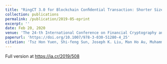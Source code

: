 ```yaml
---
title: "RingCT 3.0 for Blockchain Conﬁdential Transaction: Shorter Size and Stronger Security."
collection: publications
permalink: /publication/2019-05-eprint
excerpt: ''
date: Feb 20, 2020
venue: 'The 24-th International Conference on Financial Cryptography and Data Security (FC 2020). Kota Kinabalu, Sabah, Malaysia. February 10–14, 2020.'
paperurl: 'https://doi.org/10.1007/978-3-030-51280-4_25'
citation: 'Tsz Hon Yuen, Shi-feng Sun, Joseph K. Liu, Man Ho Au, Muhammed F. Esgin, Qingzhao Zhang and Dawu Gu: RingCT 3.0 for Blockchain Conﬁdential Transaction: Shorter Size and Stronger Security. In FC 2020, 464-483. Cryptology ePrint Archive Report 2019/508'
---
```


Full version at <a>https://ia.cr/2019/508</a>
